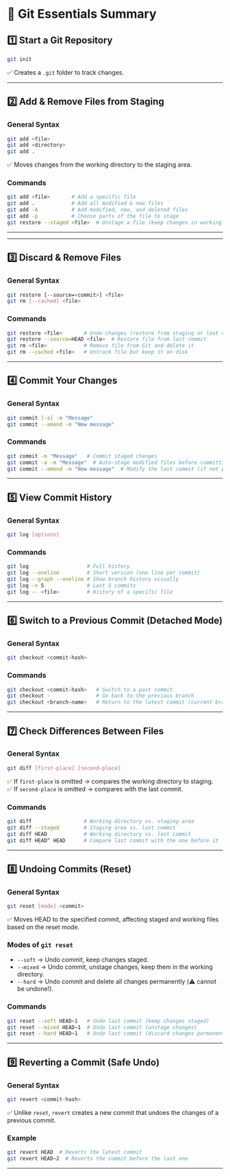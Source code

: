 # 🧠 Git Essentials Summary

## 1️⃣ Start a Git Repository

```bash
git init
```

✅ Creates a `.git` folder to track changes.

---

## 2️⃣ Add & Remove Files from Staging

### General Syntax

```bash
git add <file>
git add <directory>
git add .
```

✅ Moves changes from the working directory to the staging area.

### Commands

```bash
git add <file>       # Add a specific file
git add .            # Add all modified & new files
git add -A           # Add modified, new, and deleted files
git add -p           # Choose parts of the file to stage
git restore --staged <file>  # Unstage a file (keep changes in working dir)
```

---

---

## 3️⃣ Discard & Remove Files

### General Syntax

```bash
git restore [--source=<commit>] <file>
git rm [--cached] <file>
```

### Commands

```bash
git restore <file>       # Undo changes (restore from staging or last commit)
git restore --source=HEAD <file>  # Restore file from last commit
git rm <file>            # Remove file from Git and delete it
git rm --cached <file>   # Untrack file but keep it on disk
```

---

## 4️⃣ Commit Your Changes

### General Syntax

```bash
git commit [-a] -m "Message"
git commit --amend -m "New message"
```

### Commands

```bash
git commit -m "Message"   # Commit staged changes
git commit -a -m "Message"  # Auto-stage modified files before committing
git commit --amend -m "New message"  # Modify the last commit (if not pushed)
```

---

## 5️⃣ View Commit History

### General Syntax

```bash
git log [options]
```

### Commands

```bash
git log                   # Full history
git log --oneline         # Short version (one line per commit)
git log --graph --oneline # Show branch history visually
git log -n 5              # Last 5 commits
git log -- <file>         # History of a specific file
```

---

## 6️⃣ Switch to a Previous Commit (Detached Mode)

### General Syntax

```bash
git checkout <commit-hash>
```

### Commands

```bash
git checkout <commit-hash>   # Switch to a past commit
git checkout -               # Go back to the previous branch
git checkout <branch-name>   # Return to the latest commit (current branch)
```

---

## 7️⃣ Check Differences Between Files

### General Syntax

```bash
git diff [first-place] [second-place]
```

✅ If `first-place` is omitted → compares the working directory to staging.  
✅ If `second-place` is omitted → compares with the last commit.

### Commands

```bash
git diff                 # Working directory vs. staging area
git diff --staged        # Staging area vs. last commit
git diff HEAD            # Working directory vs. last commit
git diff HEAD^ HEAD      # Compare last commit with the one before it
```

---

## 8️⃣ Undoing Commits (Reset)

### General Syntax

```bash
git reset [mode] <commit>
```

✅ Moves HEAD to the specified commit, affecting staged and working files based on the reset mode.

### Modes of `git reset`

- `--soft` → Undo commit, keep changes staged.
- `--mixed` → Undo commit, unstage changes, keep them in the working directory.
- `--hard` → Undo commit and delete all changes permanently (⚠️ cannot be undone!).

### Commands

```bash
git reset --soft HEAD~1   # Undo last commit (keep changes staged)
git reset --mixed HEAD~1  # Undo last commit (unstage changes)
git reset --hard HEAD~1   # Undo last commit (discard changes permanently ⚠️)
```

---

## 9️⃣ Reverting a Commit (Safe Undo)

### General Syntax

```bash
git revert <commit-hash>
```

✅ Unlike `reset`, `revert` creates a new commit that undoes the changes of a previous commit.

### Example

```bash
git revert HEAD  # Reverts the latest commit
git revert HEAD~2  # Reverts the commit before the last one
```

---
